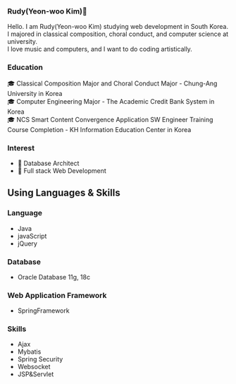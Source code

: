 ### Rudy(Yeon-woo Kim)👋

Hello. I am Rudy(Yeon-woo Kim) studying web development in South Korea.     
I majored in classical composition, choral conduct, and computer science at university.     
I love music and computers, and I want to do coding artistically.    

### Education

🎓 Classical Composition Major and Choral Conduct Major - Chung-Ang University in Korea     
🎓 Computer Engineering Major - The Academic Credit Bank System in Korea    
🎓 NCS Smart Content Convergence Application SW Engineer Training Course Completion - KH Information Education Center in Korea    

### Interest
* 🌱 Database Architect
* 🌱 Full stack Web Development

## Using Languages & Skills
### Language
* Java
* javaScript
* jQuery

### Database
* Oracle Database 11g, 18c

### Web Application Framework
* SpringFramework

### Skills
* Ajax
* Mybatis
* Spring Security
* Websocket
* JSP&Servlet

<!--
**ehdqkd616/ehdqkd616** is a ✨ _special_ ✨ repository because its `README.md` (this file) appears on your GitHub profile.

Here are some ideas to get you started:

- 🔭 I’m currently working on ...
- 🌱 I’m currently learning ...
- 👯 I’m looking to collaborate on ...
- 🤔 I’m looking for help with ...
- 💬 Ask me about ...
- 📫 How to reach me: ...
- 😄 Pronouns: ...
- ⚡ Fun fact: ...
-->
